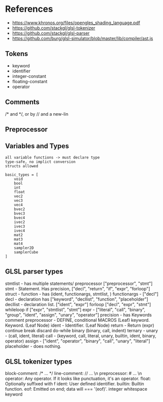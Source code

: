 # References

- https://www.khronos.org/files/opengles_shading_language.pdf
- https://github.com/stackgl/glsl-tokenizer
- https://github.com/stackgl/glsl-parser
- https://github.com/burg/glsl-simulator/blob/master/lib/compiler/ast.js

## Tokens

- keyword
- identifier
- integer-constant
- floating-constant
- operator


## Comments
/* and */, or by // and a new-lin


## Preprocessor

## Variables and Types
	all variable functions -> must declare type
	type-safe, no implict conversion
	structs allowed

	basic_types = [
		void
		bool
		int
		float
		vec2
		vec3
		vec4
		bvec2
		bvec3
		bvec4
		ivec2
		ivec3
		ivec4
		mat2
		mat3
		mat4
		sampler2D
		samplerCube
	]


## GLSL parser types

stmtlist - has multiple statements/ preprocessor  ["preprocessor", "stmt"]
stmt - Statement. Has precision, ["decl", "return", "if", "expr", "forloop"]
struct -
function - has (ident, functionargs, stmtlist, )
functionargs - ["decl"]
decl - declaration has ["keyword", "decllist", "function", "placeholder"]
decllist - declaration list. ["ident", "expr"]
forloop ["decl", "expr", "stmt"]
whileloop
if ["expr", "stmtlist", "stmt"]
expr - ["literal", "call", "binary", "group", "ident", "assign", "unary", "operator"]
precision - has Keywords
comment
preprocessor - DEFINE, conditional MACROS (Leaf)
keyword. Keyword. (Leaf Node)
ident - Identifier. (Leaf Node)
return - Return (expr)
continue
break
discard
do-while
binary (binary, call, indent)
ternary -
unary - (call, ident, literal)
call - (keyword, call, literal, unary, builtin, ident, binary, operator)
assign - ["ident", "operator", "binary", "call", "unary", "literal"]
placeholder - does nothing.

## GLSL tokenizer types

block-comment: /* ... */
line-comment: // ... \n
preprocessor: # ... \n
operator: Any operator. If it looks like punctuation, it's an operator.
float: Optionally suffixed with f
ident: User defined identifier.
builtin: Builtin function.
eof: Emitted on end; data will === '(eof)'.
integer
whitespace
keyword